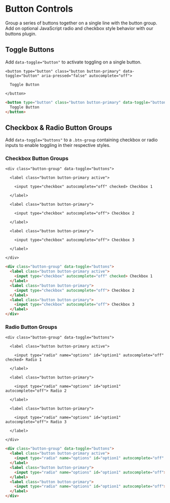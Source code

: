# Button Controls

Group a series of buttons together on a single line with the button group. Add on optional JavaScript radio and checkbox style behavior with our buttons plugin.

## Toggle Buttons

Add `data-toggle="button"` to activate toggling on a single button.

<div class="panel flush-bottom">

  <div class="panel-cell">

    <button type="button" class="button button-primary" data-toggle="button" aria-pressed="false" autocomplete="off">

      Toggle Button

    </button>

  </div>

  <div class="panel-cell panel-cell-light panel-cell-code-block" markdown="1">

```html
<button type="button" class="button button-primary" data-toggle="button" aria-pressed="false" autocomplete="off">
  Toggle Button
</button>
```

  </div>

</div>

## Checkbox &amp; Radio Button Groups

Add `data-toggle="buttons"` to a `.btn-group` containing checkbox or radio inputs to enable toggling in their respective styles.

### Checkbox Button Groups

<div class="panel flush-bottom">

  <div class="panel-cell">

    <div class="button-group" data-toggle="buttons">

      <label class="button button-primary active">

        <input type="checkbox" autocomplete="off" checked> Checkbox 1

      </label>

      <label class="button button-primary">

        <input type="checkbox" autocomplete="off"> Checkbox 2

      </label>

      <label class="button button-primary">

        <input type="checkbox" autocomplete="off"> Checkbox 3

      </label>

    </div>

  </div>

  <div class="panel-cell panel-cell-light panel-cell-code-block" markdown="1">

```html
<div class="button-group" data-toggle="buttons">
  <label class="button button-primary active">
    <input type="checkbox" autocomplete="off" checked> Checkbox 1
  </label>
  <label class="button button-primary">
    <input type="checkbox" autocomplete="off"> Checkbox 2
  </label>
  <label class="button button-primary">
    <input type="checkbox" autocomplete="off"> Checkbox 3
  </label>
</div>
```

  </div>

</div>

### Radio Button Groups

<div class="panel flush-bottom">

  <div class="panel-cell">

    <div class="button-group" data-toggle="buttons">

      <label class="button button-primary active">

        <input type="radio" name="options" id="option1" autocomplete="off" checked> Radio 1

      </label>

      <label class="button button-primary">

        <input type="radio" name="options" id="option1" autocomplete="off"> Radio 2

      </label>

      <label class="button button-primary">

        <input type="radio" name="options" id="option1" autocomplete="off"> Radio 3

      </label>

    </div>

  </div>

  <div class="panel-cell panel-cell-light panel-cell-code-block" markdown="1">

```html
<div class="button-group" data-toggle="buttons">
  <label class="button button-primary active">
    <input type="radio" name="options" id="option1" autocomplete="off" checked> Radio 1
  </label>
  <label class="button button-primary">
    <input type="radio" name="options" id="option1" autocomplete="off"> Radio 2
  </label>
  <label class="button button-primary">
    <input type="radio" name="options" id="option1" autocomplete="off"> Radio 3
  </label>
</div>
```

  </div>

</div>
